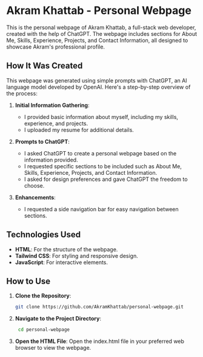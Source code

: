 # Akram Khattab - Personal Webpage

This is the personal webpage of Akram Khattab, a full-stack web developer, created with the help of ChatGPT. The webpage includes sections for About Me, Skills, Experience, Projects, and Contact Information, all designed to showcase Akram's professional profile.

## How It Was Created

This webpage was generated using simple prompts with ChatGPT, an AI language model developed by OpenAI. Here's a step-by-step overview of the process:

1. **Initial Information Gathering**: 
   - I provided basic information about myself, including my skills, experience, and projects.
   - I uploaded my resume for additional details.

2. **Prompts to ChatGPT**:
   - I asked ChatGPT to create a personal webpage based on the information provided.
   - I requested specific sections to be included such as About Me, Skills, Experience, Projects, and Contact Information.
   - I asked for design preferences and gave ChatGPT the freedom to choose.

3. **Enhancements**:
   - I requested a side navigation bar for easy navigation between sections.

## Technologies Used

- **HTML**: For the structure of the webpage.
- **Tailwind CSS**: For styling and responsive design.
- **JavaScript**: For interactive elements.

## How to Use

1. **Clone the Repository**:
   ```bash
   git clone https://github.com/AkramKhattab/personal-webpage.git

2. **Navigate to the Project Directory**:
   ```bash
    cd personal-webpage

3. **Open the HTML File**:
    Open the index.html file in your preferred web browser to view the webpage.

